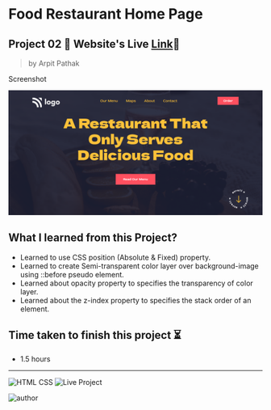 
# Food Restaurant Home Page

## Project 02 🚀 Website's Live [Link](https://food-home-page.netlify.app)🔗

>by Arpit Pathak

Screenshot

![project screenshot](./screenshots/desktop.png)

## What I learned from this Project? 

- Learned to use CSS position (Absolute & Fixed) property.
- Learned to create Semi-transparent color layer over background-image using ::before pseudo element.
- Learned about opacity property to specifies the transparency of color layer.
- Learned about the z-index property to specifies the stack order of an element.



## Time taken to finish this project ⏳
- 1.5 hours
---
![HTML CSS](https://img.shields.io/badge/HTML-CSS-orange)
![Live Project](https://img.shields.io/badge/Live--Project-4-green)

![author](https://img.shields.io/badge/By-Arpit--Pathak-blue)